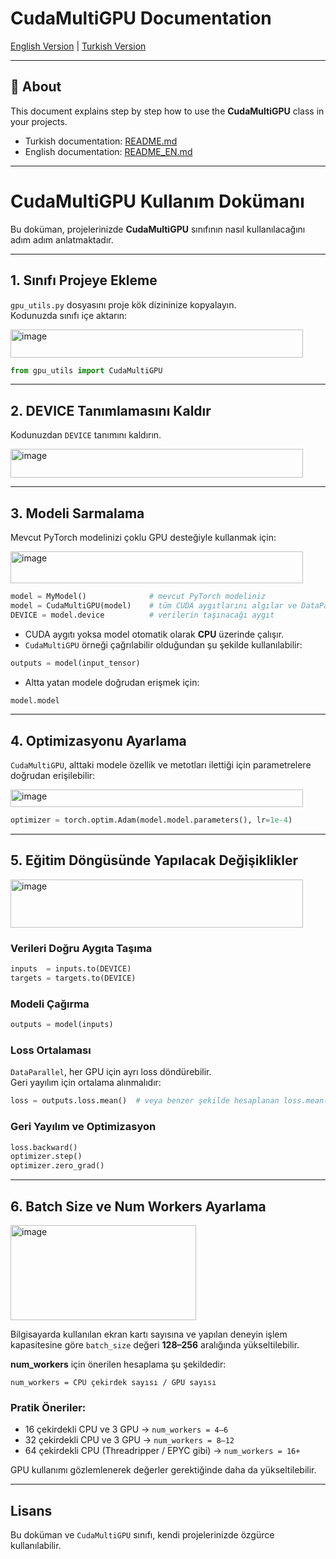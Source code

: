  # CudaMultiGPU Documentation

[English Version](README_EN.md) | [Turkish Version](README.md)

---

## 📖 About
This document explains step by step how to use the **CudaMultiGPU** class in your projects.

- Turkish documentation: [README.md](README.md)  
- English documentation: [README_EN.md](README_EN.md)

---


# CudaMultiGPU Kullanım Dokümanı

Bu doküman, projelerinizde **CudaMultiGPU** sınıfının nasıl kullanılacağını adım adım anlatmaktadır.

---

## 1. Sınıfı Projeye Ekleme

`gpu_utils.py` dosyasını proje kök dizininize kopyalayın.  
Kodunuzda sınıfı içe aktarın:

<img width="468" height="45" alt="image" src="https://github.com/user-attachments/assets/98f5ad01-c035-44d1-b97a-30abb18883ab" />


```python
from gpu_utils import CudaMultiGPU
```

---

## 2. DEVICE Tanımlamasını Kaldır

Kodunuzdan `DEVICE` tanımını kaldırın.

<img width="468" height="46" alt="image" src="https://github.com/user-attachments/assets/96a89fe6-c05b-49d7-94e3-b2fe274fe525" />


---

## 3. Modeli Sarmalama

Mevcut PyTorch modelinizi çoklu GPU desteğiyle kullanmak için:

<img width="468" height="51" alt="image" src="https://github.com/user-attachments/assets/bacfc348-752e-4fc6-9bd8-7fbaa56a91fc" />


```python
model = MyModel()              # mevcut PyTorch modeliniz
model = CudaMultiGPU(model)    # tüm CUDA aygıtlarını algılar ve DataParallel ile sarar
DEVICE = model.device          # verilerin taşınacağı aygıt
```

- CUDA aygıtı yoksa model otomatik olarak **CPU** üzerinde çalışır.  
- `CudaMultiGPU` örneği çağrılabilir olduğundan şu şekilde kullanılabilir:  

```python
outputs = model(input_tensor)
```

- Altta yatan modele doğrudan erişmek için:

```python
model.model
```

---

## 4. Optimizasyonu Ayarlama

`CudaMultiGPU`, alttaki modele özellik ve metotları ilettiği için parametrelere doğrudan erişilebilir:

<img width="468" height="28" alt="image" src="https://github.com/user-attachments/assets/d590b533-1c83-4bc5-95c7-63ec67d224b5" />


```python
optimizer = torch.optim.Adam(model.model.parameters(), lr=1e-4)
```

---

## 5. Eğitim Döngüsünde Yapılacak Değişiklikler

<img width="468" height="77" alt="image" src="https://github.com/user-attachments/assets/259c951c-3875-4c90-8e6b-7934eb350319" />


### Verileri Doğru Aygıta Taşıma
```python
inputs  = inputs.to(DEVICE)
targets = targets.to(DEVICE)
```

### Modeli Çağırma
```python
outputs = model(inputs)
```

### Loss Ortalaması
`DataParallel`, her GPU için ayrı loss döndürebilir.  
Geri yayılım için ortalama alınmalıdır:

```python
loss = outputs.loss.mean()  # veya benzer şekilde hesaplanan loss.mean()
```

### Geri Yayılım ve Optimizasyon
```python
loss.backward()
optimizer.step()
optimizer.zero_grad()
```

---

## 6. Batch Size ve Num Workers Ayarlama

<img width="297" height="152" alt="image" src="https://github.com/user-attachments/assets/057fd002-eb19-4de8-bf8b-2bb5f9dbe1f0" />


Bilgisayarda kullanılan ekran kartı sayısına ve yapılan deneyin işlem kapasitesine göre `batch_size` değeri **128–256** aralığında yükseltilebilir.  

**num_workers** için önerilen hesaplama şu şekildedir:

```
num_workers = CPU çekirdek sayısı / GPU sayısı
```

### Pratik Öneriler:
- 16 çekirdekli CPU ve 3 GPU → `num_workers = 4–6`  
- 32 çekirdekli CPU ve 3 GPU → `num_workers = 8–12`  
- 64 çekirdekli CPU (Threadripper / EPYC gibi) → `num_workers = 16+`  

GPU kullanımı gözlemlenerek değerler gerektiğinde daha da yükseltilebilir.

---

## Lisans
Bu doküman ve `CudaMultiGPU` sınıfı, kendi projelerinizde özgürce kullanılabilir.
